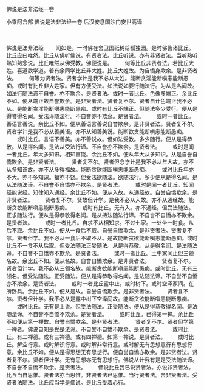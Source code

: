 佛说是法非法经一卷


小乘阿含部
佛说是法非法经一卷
后汉安息国沙门安世高译


　　

佛说是法非法经
　　闻如是。一时佛在舍卫国祇树给孤独园。是时佛告诸比丘。比丘应曰唯然。比丘从佛听佛说。有贤者法。比丘听说。亦有非贤者法。当听熟听熟知熟念说。比丘唯然从佛受教。佛便说是。
　　何等比丘非贤者法。若比丘大姓。喜道欲学道。若有余同学比丘非大姓。比丘大姓故。为自憍身欺余。是非贤者法。
　　何等为贤者法。贤者学计是我不必从大姓。能断贪淫能断嗔恚能断愚痴。或时有比丘非大姓家。但有方便受法。如法说如要行随法行。为从是名闻故。如法行随法谛不自誉。亦不欺余。是贤者法。或时一者比丘。色像多端正。余比丘不如。便从端正故自誉欺余。是非贤者法。贤者复不尔。贤者自计色端正我不必从。是能断贪淫能断嗔恚能断愚痴。或时有比丘不端正。但随法多少受行。便从是得誉得名闻。受法谛随法行。不自誉亦不欺余。是贤者法。
　　或时一者比丘。善语言善说。余比丘不如。便从善语言善说自誉欺余。是非贤者法。贤者复不尔。贤者学计是我不必从善美语。亦不从知善美说。能断欲贪能断嗔恚能断愚痴。
　　或时比丘。言语不善美。亦不善说故。但如法受教。多少随行。便从是得恭敬。从是得名闻。是法从受法行谛。不自誉亦不欺余。是贤者法。
　　或时是闻一者比丘。年大多知识。相知富饶。余比丘不如。便从年大从多知识。从是自誉自憍欺余。是非贤者法。
　　贤者复不尔。贤者但念学计是我不必从年大故。亦不从多知识故。亦不从多得福故。能断贪欲能断嗔恚能断愚痴。
　　或时比丘年亦不大。亦不多知识。福亦不饶。但受法欲随法。欲随法行。多少便从是得名闻。是从法随法谛。不自誉不自憍亦不欺余。是贤者法。
　　或时是闻一者比丘。知闻经能说经。知律知入通经。余比丘不如。便从入故。从通经故。自誉自憍欺余。是非贤者法。
　　贤者复不尔。贤故但计学。是我不必从入故。亦不从通经故。能断贪欲能断嗔恚能断愚痴。
　　或时有比丘。无有入。亦不通经。但受法随法。正求随法行。便从是得恭敬得名闻。是从持法随法行谛。不自誉不自憍亦不欺余。是贤者法。
　　或时一者比丘。自求不从相知求。不过七家。一处坐一时食。从后不取。余比丘不如。便从一食后不取。自誉自憍欺余。是非贤者法。贤者复不尔。贤者但学。我不必从一食后不取不从。是故能断贪欲能断嗔恚能断愚痴。或时比丘不一食不从后取。但受法随法正受随法。从是得恭敬。从是得名闻。是法随法谛。不自誉不自憍亦不欺余。是贤者法。
　　或时一者比丘。土中冢间止但三领名故。余比丘不如。便从名故。自誉自憍欺余。是非贤者法。
　　贤者复不尔。贤者但计学。我不必从三领名故。能断贪欲能断嗔恚能断愚痴。或时比丘。无有三领名。但受法随法。正受随法。便从是得恭敬得名闻。是法随法谛。不自誉不自憍亦不欺余。是贤者法。
　　或时一者比丘露中止。或时树下。或时空泽冢间。在所卧具。余比丘不如。便从是故。自誉自憍欺余。是非贤者法。
　　贤者复不尔。贤者但计学。我不必从是露中树下空泽间故。能断贪欲能断嗔恚能断愚痴。
　　或时比丘。无有是上说。但受法随法。正受随法。便从是得恭敬得名闻。是法随法谛。不自誉不自憍不欺余。是贤者法。
　　或时比丘。已得第一禅。余比丘不如便从第一禅故。自誉自憍欺余。是非贤者法。
　　贤者复不尔。贤者但学第一禅者。佛说自知是受是法谛。不自誉不自憍不欺余。是贤者法。
　　或时比丘。有二禅德。或有三禅德。或有四禅德。如第一禅说。是贤者法。
　　或时比丘。解空行意。或时解识行意。或时解非常行意。或时解无有思想意行有思想行意。余比丘不如。便从是得思想无有思想行。便自誉自憍亦欺余。是非贤者法。贤者复不尔。贤者但计学。无有思想亦无有思想行。佛说从计我有是是受法随法谛。不自誉不自憍不欺余。是贤者法。
　　佛说比丘我已说贤者法。亦说非贤者法。比丘当自思惟。贤者法亦当思惟。非贤者法已思惟。当行贤者法。舍非贤者法。受贤者法随法。比丘应当学是佛说。是比丘受着心行。

 
